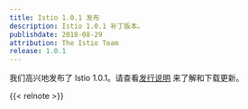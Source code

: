 ```yaml
---
title: Istio 1.0.1 发布
description: Istio 1.0.1 补丁版本。
publishdate: 2018-08-29
attribution: The Istio Team
release: 1.0.1
---
```


我们高兴地发布了 Istio 1.0.1。请查看[发行说明](/zh/about/notes/1.0.1/) 来了解和下载更新。

{{< relnote >}}
